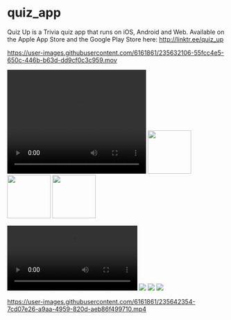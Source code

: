 # quiz_app
 
Quiz Up is a Trivia quiz app that runs on iOS, Android and Web. Available on the Apple App Store and the Google Play Store here: http://linktr.ee/quiz_up

https://user-images.githubusercontent.com/6161861/235632106-55fcc4e5-650c-446b-b63d-dd9cf0c3c959.mov


<p float="left">
  <video width="320" height="240" controls>
  <source src="./doc/screen-record.mp4" type="video/mp4">
  </video>
  <img src="./doc/screen-1.png" width="100" />
  <img src="./doc/screen-2.png" width="100" /> 
  <img src="./doc/screen-3.png" width="100" />
</p>

![](./doc/screen-record.mov) ![](./doc/screen-1.png) ![](./doc/screen-2.png) ![](./doc/screen-3.png)


https://user-images.githubusercontent.com/6161861/235642354-7cd07e26-a9aa-4959-820d-aeb86f499710.mp4

